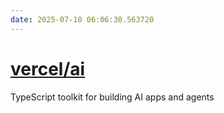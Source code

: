 ```yaml
---
date: 2025-07-10 06:06:30.563720
---
```


# [vercel/ai](https://github.com/vercel/ai)

TypeScript toolkit for building AI apps and agents